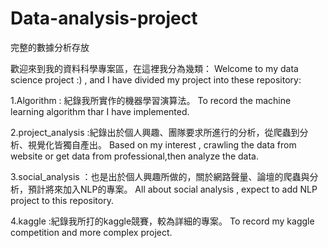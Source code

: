 # Data-analysis-project
完整的數據分析存放

歡迎來到我的資料科學專案區，在這裡我分為幾類：
Welcome to my data science project  :) , and I have divided my project into these repository:

1.Algorithm : 紀錄我所實作的機器學習演算法。
To record the machine learning algorithm thar I have implemented.

2.project_analysis :紀錄出於個人興趣、團隊要求所進行的分析，從爬蟲到分析、視覺化皆獨自產出。
Based on my interest , crawling the data from website or get data from professional,then analyze the data.

3.social_analysis ：也是出於個人興趣所做的，關於網路聲量、論壇的爬蟲與分析，預計將來加入NLP的專案。
All about social analysis , expect to add NLP project to this repository.

4.kaggle :紀錄我所打的kaggle競賽，較為詳細的專案。
To record my kaggle competition and more complex project.

